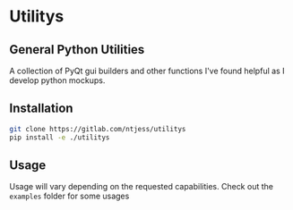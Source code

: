 # Utilitys
## General Python Utilities

A collection of PyQt gui builders and other functions I've found helpful as I develop python mockups.

## Installation
```bash
git clone https://gitlab.com/ntjess/utilitys
pip install -e ./utilitys
```

## Usage
Usage will vary depending on the requested capabilities. Check out the `examples` folder for some usages